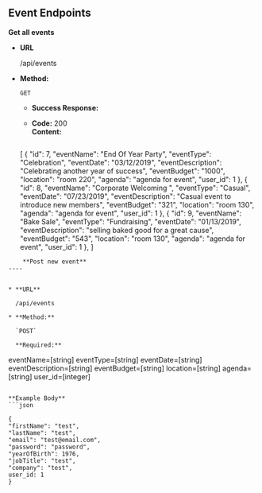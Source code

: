 **Event Endpoints**
----

**Get all events**

* **URL**

  /api/events

* **Method:**

  `GET`

  * **Success Response:**

  * **Code:** 200 <br />
    **Content:**
    ```
  [
  {
    "id": 7,
    "eventName": "End Of Year Party",
    "eventType": "Celebration",
    "eventDate": "03/12/2019",
    "eventDescription": "Celebrating another year of success",
    "eventBudget": "1000",
    "location": "room 220",
    "agenda": "agenda for event",
    "user_id": 1
  },
  {
    "id": 8,
    "eventName": "Corporate Welcoming ",
    "eventType": "Casual",
    "eventDate": "07/23/2019",
    "eventDescription": "Casual event to introduce new members",
    "eventBudget": "321",
    "location": "room 130",
    "agenda": "agenda for event",
    "user_id": 1
  },
  {
    "id": 9,
    "eventName": "Bake Sale",
    "eventType": "Fundraising",
    "eventDate": "01/13/2019",
    "eventDescription": "selling baked good for a great cause",
    "eventBudget": "543",
    "location": "room 130",
    "agenda": "agenda for event",
    "user_id": 1
  },
]
```
    **Post new event**
----


* **URL**

  /api/events

* **Method:**

  `POST`

  **Required:**
  ```
 eventName=[string]
 eventType=[string]
 eventDate=[string]
 eventDescription=[string]
 eventBudget=[string]
 location=[string]
 agenda=[string]
 user_id=[integer]
  ```

  **Example Body**
  ```json
  
{
  "firstName": "test",
  "lastName": "test",
  "email": "test@email.com",
  "password": "password",
  "yearOfBirth": 1976,
  "jobTitle": "test",
  "company": "test",
  user_id: 1
}
  
  ```
